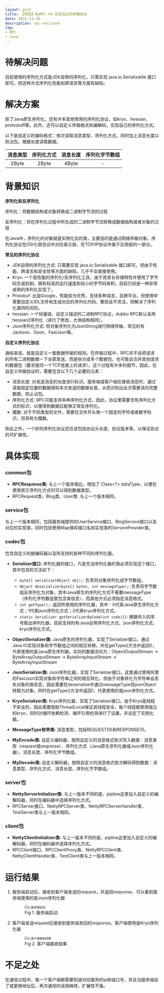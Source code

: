 ```yaml
---
layout: post
title: 【项目】MyRPC-V4-实现自己的传输协议
date: 2022-11-20
description: rpc-version4
tag:
- RPC
- Java
---
```


# 待解决问题

目前使用的序列化方式是JDK自带的序列化，只需实现 java.io.Serializable 接口即可。但这种方式序列化性能和跨语言等方面有缺陷。

# 解决方案

除了Java原生序列化，还有许多其他常用的序列化协议，如kryo、hessian、protostuff等。此外，还可以自定义传输格式和编解码，实现自己的序列化方式。

以下是自定义的编码格式：依次读取消息类型、序列化方式，同时加上消息长度以防沾包，根据长度读取数据。

| 消息类型 | 序列化方式 | 消息长度 | 序列化字节数组 |
| :------: | :--------: | :------: | :------------: |
|  2Byte   |   2Byte    |  4Byte   |       -        |

# 背景知识

**序列化和反序列化**

序列化：将数据结构或对象转换成二进制字节流的过程

反序列化：将在序列化过程中所生成的二进制字节流转换成数据结构或者对象的过程

在Java中，序列化的对象就是实例化后的类，主要目的是通过网络传输对象。序列化协议在OSI七层协议中对应表示层，在TCP/IP协议中属于应用层的一部分。

**常见的序列化协议**

* JDK自带的序列化方式: 只需要实现 java.io.Serializable 接口即可，但由于性能、跨语言和安全性等方面的缺陷，几乎不会直接使用。
* Kryo: 一个高性能的序列化/反序列化工具，由于其变长存储特性并使用了字节码生成机制，拥有较高的运行速度和较小的字节码体积。目前已经是一种非常成熟的序列化实现了。
* Protobuf: 出自Google，性能较为优秀，支持多种语言，且跨平台。但使用中需要自定义IDL文件和生成对应的序列化代码，繁琐且不灵活，但解决了序列化漏洞的风险。
* hessian: 一个轻量级、自定义描述的二进制RPC协议，dubbo RPC默认采用hessian2序列化（进行了修改，大体结构相同）。
* Json序列化方式: 将对象序列化为JsonString进行网络传输，常见的有Jackson、Gson、FastJson等。

**自定义序列化协议**

通俗来说，就是自定义一套数据传输的规则。在传输过程中，RPC并不会把请求的所有二进制数据一下全部发送，而是拆分成多个数据包，也可能会合并其他请求的数据包（要求是同一个TCP连接上的请求）。这个过程有许多的细节，因此，在自定义传输协议时，需要包含以下几个必要的元素：
* 消息长度: 对发送消息的长度进行标识。服务端或客户端在接收消息时，通过读取固定位置的数据得知本次发送的数据长度，从而识别出此次需要读的完整数据，防止沾包。
* 序列化方式: RPC可能支持多种序列化方式，因此，协议里需要含有序列化方式的标识，以便得到数据后能够正常反序列化。
* 魔数: 对于不同类型的文件，需要在文件开头用一个固定的字符或者数字标识，将其称为魔数。

除此之外，一个好的序列化协议还应该包括协议头长度、协议版本等，以保证协议的可扩展性。

# 具体实现

### common包

* **RPCResponse类:** 与上一个版本相比，增加了 Class<?> dataType，以便在使用其它序列化方式时可以得到数据类型。
* RPCRequest类、Blog类、User类: 与上一个版本相同。

### service包

与上一个版本相同，包括服务端提供的UserService接口、BlogService接口以及对应的实现类，同时包括使用Map保存接口名和实现类的ServiceProvider类。

### codec包

包含自定义的接编码器以及所支持的各种不同的序列化器。

* **Serializer接口:** 序列化器的接口，凡是充当序列化器的类必须实现这个接口，其中包含的方法如下：
    * `byte[] serialize(Object obj);`: 负责将对象序列化成字节数组。
    * `Object deserialize(byte[] bytes, int messageType);`: 负责将字节数组反序列化为对象，其中Java原生的序列化方式不需要messageType（序列化字符数组里包含类信息），而其他方式必须指定消息格式。
    * `int getType();`: 返回所使用的序列化器，其中：0代表Java原生序列化方式；1代表json序列化方式；2代表kryo序列化方式。
    * `static Serializer getSerializerByCode(int code){}`: 根据传入的序号取出序列化器，目前支持的有Java自带序列化方式、json序列化方式、kryo序列化方式。

* **ObjectSerializer类:** Java原生的序列化器，实现了Serializer接口。通过Java IO实现对象和字节数组之间的相互转换，并在getType()方法中返回0，代表使用的是Java原生序列器。实际的数据流向为：ObjectOutputStream -> ByteArrayOutputStream -> ByteArrayInputStream -> ByteArrayInputStream
* **JsonSerializer类:** Json序列化器，实现了Serializer接口。这里通过使用阿里的FastJson实现对象和字符串之间的相互转化，但由于对象转化为字符串会丢失对象的类信息，因此需要在deserialize中通过messageType将jsonObject转换为对象。同时在getType()方法中返回1，代表使用的是json序列化方式。
* **KryoSerializer类:** Kryo序列化器，实现了Serializer接口。由于Kryo是线程不安全的，因此需要借助ThreadLocal保证其线程安全，每个线程都使用独立的kryo，同时对循环依赖检测、循环引用检测进行了设置，并设定了实例化器。
* **MessageType枚举类:** 消息类型，包括REQUEST(0)和RESPONSE(1)。
* **MyEncode类:** 自定义编码器，按照自定义的消息格式依次写入数据：消息类型（request或response）、序列化方式（Java原生序列化器或Json序列化器）、消息长度、序列化字节数组。
* **MyDecode类:** 自定义解码器，按照自定义的消息格式依次解码得到数据：消息类型、序列化方式、消息长度、序列化节字数组。

### server包

* **NettyServerInitializer类:** 与上一版本不同的是，pipline这里加入自定义的编解码器，同时在编码器中选择序列化方式。
* RPCServer接口、NettyRPCServer类、NettyRPCServerHandler类、TestServer类与上一版本相同。

### client包

* **NettyClientInitializer类:** 与上一版本不同的是，pipline这里加入自定义的编解码器，同时在编码器中选择序列化方式。
* RPCClient接口、RPCClientProxy类、NettyRPCClient类、NettyClientHandler类、TestClient类与上一版本相同。

# 运行结果

1. 服务端启动后，接收到客户端发送的request，并返回response，可以看到服务端使用的是Json序列化器
    <figure>
        <img src="https://s1.ax1x.com/2023/06/26/pCUsMqA.png" alt="4_服务端启动" style="zoom: 67%;" >
        <figcaption>Fig 1. 服务端启动.</figcaption>
    </figure>

2. 客户端发送request后接收到服务端发回的response，客户端使用是Kryo序列化器
    <figure>
        <img src="https://s1.ax1x.com/2023/06/26/pCUslVI.png" alt="4_客户端接收结果" style="zoom: 67%;" >
        <figcaption>Fig 2. 客户端接收结果.</figcaption>
    </figure>

# 不足之处

在通信过程中，每一个客户端都需要知道对应服务的ip和端口号，并且当服务端挂了或更换地址后，再次通信的话很麻烦，扩展性不强。